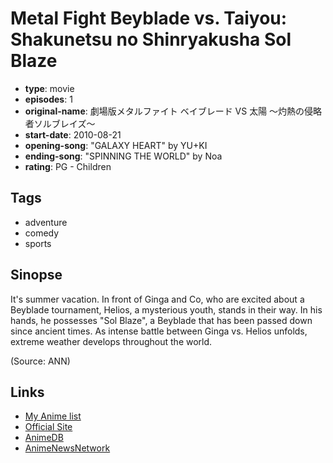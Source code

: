 # Metal Fight Beyblade vs. Taiyou: Shakunetsu no Shinryakusha Sol Blaze

-   **type**: movie
-   **episodes**: 1
-   **original-name**: 劇場版メタルファイト ベイブレード VS 太陽 ～灼熱の侵略者ソルブレイズ～
-   **start-date**: 2010-08-21
-   **opening-song**: "GALAXY HEART" by YU+KI
-   **ending-song**: "SPINNING THE WORLD" by Noa
-   **rating**: PG - Children

## Tags

-   adventure
-   comedy
-   sports

## Sinopse

It's summer vacation. In front of Ginga and Co, who are excited about a Beyblade tournament, Helios, a mysterious youth, stands in their way. In his hands, he possesses "Sol Blaze", a Beyblade that has been passed down since ancient times. As intense battle between Ginga vs. Helios unfolds, extreme weather develops throughout the world.

(Source: ANN)

## Links

-   [My Anime list](https://myanimelist.net/anime/8245/Metal_Fight_Beyblade_vs_Taiyou__Shakunetsu_no_Shinryakusha_Sol_Blaze)
-   [Official Site](http://www.bey-movie.com/)
-   [AnimeDB](http://anidb.info/perl-bin/animedb.pl?show=anime&aid=7520)
-   [AnimeNewsNetwork](http://www.animenewsnetwork.com/encyclopedia/anime.php?id=11247)
